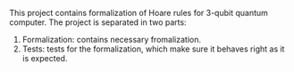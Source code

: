 This project contains formalization of Hoare rules for 3-qubit quantum computer. The project is separated in two parts:
1. Formalization: contains necessary fromalization.
2. Tests: tests for the formalization, which make sure it behaves right as it is expected.